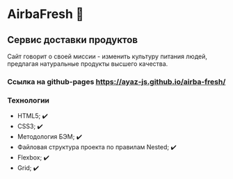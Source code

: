 # AirbaFresh :watermelon:

## Сервис доставки продуктов
Сайт говорит о своей миссии - изменить культуру питания людей, предлагая натуральные продукты высшего качества.

### Ссылка на github-pages https://ayaz-js.github.io/airba-fresh/

### Технологии
* HTML5; :heavy_check_mark:
* CSS3; :heavy_check_mark:
* Методология БЭМ; :heavy_check_mark:
* Файловая структура проекта по правилам Nested; :heavy_check_mark:
* Flexbox; :heavy_check_mark:
* Grid; :heavy_check_mark: